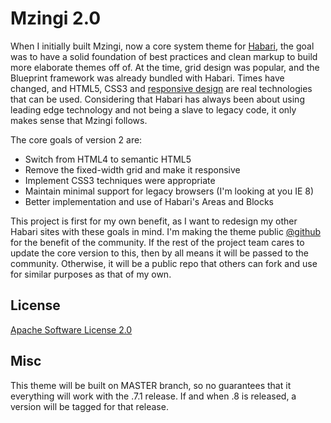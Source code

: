 # Mzingi 2.0 #

When I initially built Mzingi, now a core system theme for [Habari](http://habariproject.org), the goal was to have a solid foundation of best practices and clean markup to build more elaborate themes off of.  At the time, grid design was popular, and the Blueprint framework was already bundled with Habari.  Times have changed, and HTML5, CSS3 and [responsive design](http://www.alistapart.com/articles/responsive-web-design/) are real technologies that can be used.  Considering that Habari has always been about using leading edge technology and not being a slave to legacy code, it only makes sense that Mzingi follows.

The core goals of version 2 are:

* Switch from HTML4 to semantic HTML5
* Remove the fixed-width grid and make it responsive
* Implement CSS3 techniques were appropriate
* Maintain minimal support for legacy browsers (I'm looking at you IE 8)
* Better implementation and use of Habari's Areas and Blocks

This project is first for my own benefit, as I want to redesign my other Habari sites with these goals in mind. I'm making the theme public [@github](https://github.com/miklb/Mzingi_v2) for the benefit of the community. If the rest of the project team cares to update the core version to this, then by all means it will be passed to the community.  Otherwise, it will be a public repo that others can fork and use for similar purposes as that of my own.

## License ##
[Apache Software License 2.0](http://www.apache.org/licenses/LICENSE-2.0.html) 

## Misc ##

This theme will be built on MASTER branch, so no guarantees that it everything will work with the .7.1 release. If and when .8 is released, a version will be tagged for that release.